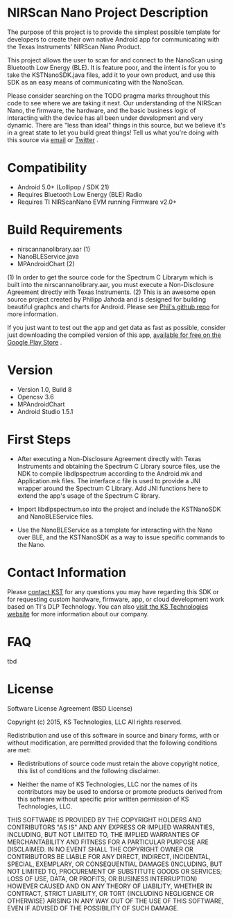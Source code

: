 # NIRScan Nano Project Description

The purpose of this project is to provide the simplest possible template for developers to create their own native Android app for communicating with the Texas Instruments' NIRScan Nano Product.

This project allows the user to scan for and connect to the NanoScan using Bluetooth Low Energy (BLE).  It is feature poor, and the intent is for you to take the KSTNanoSDK.java files, add it to your own product, and use this SDK as an easy means of communicating with the NanoScan. 

Please consider searching on the TODO pragma marks throughout this code to see where we are taking it next. Our understanding of the NIRScan Nano, the firmware, the hardware, and the basic business logic of interacting with the device has all been under development and very dynamic.  There are "less than ideal" things in this source, but we believe it's in a great state to let you build great things!  Tell us what you're doing with this source via [email](mailto://sensing@kstechnologies.com)  or [Twitter](http://www.twitter.com/kstechnologies) .

# Compatibility

* Android 5.0+ (Lollipop / SDK 21)
* Requires Bluetooth Low Energy (BLE) Radio
* Requires TI NIRScanNano EVM running Firmware v2.0+

# Build Requirements

* nirscannanolibrary.aar (1)
* NanoBLEService.java
* MPAndroidChart (2)

(1) In order to get the source code for the Spectrum C Librarym which is built into the nirscannanolibrary.aar, you must execute a Non-Disclosure Agreement directly with Texas Instruments.
(2) This is an awesome open source project created by Philipp Jahoda and is designed for building beautiful graphcs and charts for Android.  Please see [Phil's github repo](https://github.com/PhilJay/MPAndroidChart) for more information.

If you just want to test out the app and get data as fast as possible, consider just downloading the compiled version of this app, [available for free on the Google Play Store](https://play.google.com/store/apps/details?id=com.kstechnologies.NanoScan) .

# Version

*  Version 1.0, Build 8
*  Opencsv 3.6
*  MPAndroidChart
*  Android Studio 1.5.1

# First Steps

*  After executing a Non-Disclosure Agreement directly with Texas Instruments and obtaining the Spectrum C Library source files, use the NDK to compile libdlpspectrum according to the Android.mk and Application.mk files. The interface.c file is used to provide a JNI wrapper around the Spectrum C Library. Add JNI functions here to extend the app's usage of the Spectrum C library.

*  Import libdlpspectrum.so into the project and include the KSTNanoSDK and NanoBLEService files.

* Use the NanoBLEService as a template for interacting with the Nano over BLE, and the KSTNanoSDK as a way to issue specific commands to the Nano.

# Contact Information

Please [contact KST](mailto://sensing@kstechnologies.com) for any questions you may have regarding this SDK or for requesting custom hardware, firmware, app, or cloud development work based on TI's DLP Technology.  You can also [visit the KS Technologies website](http://www.kstechnologies.com) for more information about our company.

# FAQ

tbd

# License

Software License Agreement (BSD License)

Copyright (c) 2015, KS Technologies, LLC
All rights reserved.

Redistribution and use of this software in source and binary forms,
with or without modification, are permitted provided that the following conditions are met:

* Redistributions of source code must retain the above copyright notice, this list of conditions and the following disclaimer.

* Neither the name of KS Technologies, LLC nor the names of its contributors may be used to endorse or promote products derived from this software without specific prior written permission of KS Technologies, LLC.

THIS SOFTWARE IS PROVIDED BY THE COPYRIGHT HOLDERS AND CONTRIBUTORS "AS IS" AND ANY EXPRESS OR IMPLIED WARRANTIES, INCLUDING, BUT NOT LIMITED TO, THE IMPLIED WARRANTIES OF MERCHANTABILITY AND FITNESS FOR A PARTICULAR PURPOSE ARE DISCLAIMED. IN NO EVENT SHALL THE COPYRIGHT OWNER OR CONTRIBUTORS BE LIABLE FOR ANY DIRECT, INDIRECT, INCIDENTAL, SPECIAL, EXEMPLARY, OR CONSEQUENTIAL DAMAGES (INCLUDING, BUT NOT LIMITED TO, PROCUREMENT OF SUBSTITUTE GOODS OR SERVICES; LOSS OF USE, DATA, OR PROFITS; OR BUSINESS INTERRUPTION) HOWEVER CAUSED AND ON ANY THEORY OF LIABILITY, WHETHER IN CONTRACT, STRICT LIABILITY, OR TORT (INCLUDING NEGLIGENCE OR OTHERWISE) ARISING IN ANY WAY OUT OF THE USE OF THIS SOFTWARE, EVEN IF ADVISED OF THE POSSIBILITY OF SUCH DAMAGE.
